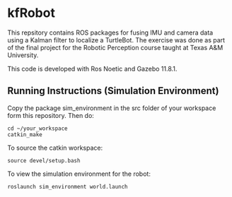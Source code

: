 # kfRobot
This repsitory contains ROS packages for fusing IMU and camera data using a Kalman filter to localize a TurtleBot. The exercise was done as part of the final project for the Robotic Perception course taught at Texas A&M University.

This code is developed with Ros Noetic and Gazebo 11.8.1. 

## Running Instructions (Simulation Environment)
Copy the package sim_environment in the src folder of your workspace form this repository. Then do:
```
cd ~/your_workspace
catkin_make
```

To source the catkin workspace:
```
source devel/setup.bash
```

To view the simulation environment for the robot:
```
roslaunch sim_environment world.launch
```


